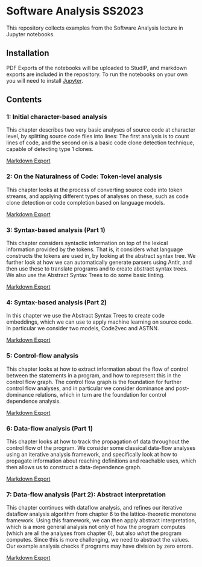 # Software Analysis SS2023

This repository collects examples from the Software Analysis lecture in
Jupyter notebooks. 

## Installation

PDF Exports of the notebooks will be uploaded to StudIP, and markdown
exports are included in the repository. To run the notebooks on your own you
will need to install [Jupyter](https://jupyter.org/install).

## Contents

### 1: Initial character-based analysis

This chapter describes two very basic analyses of source code at character
level, by splitting source code files into lines: The first analysis is to
count lines of code, and the second on is a basic code clone detection
technique, capable of detecting type 1 clones.

[Markdown Export](rendered/1%20Analysis%20Basics.md)


### 2: On the Naturalness of Code: Token-level analysis

This chapter looks at the process of converting source code into token streams,
and applying different types of analyses on these, such as code clone detection
or code completion based on language models.

[Markdown Export](rendered/2%20Naturalness%20of%20Code.md)

### 3: Syntax-based analysis (Part 1)

This chapter considers syntactic information on top of the lexical
information provided by the tokens. That is, it considers what language
constructs the tokens are used in, by looking at the abstract syntax tree.
We further look at how we can automatically generate parsers using Antlr,
and then use these to translate programs and to create abstract syntax
trees. We also use the Abstract Syntax Trees to do some basic linting.

[Markdown Export](rendered/3%20Syntax-based%20Analysis%20Part%201.md)

### 4: Syntax-based analysis (Part 2)

In this chapter we use the Abstract Syntax Trees to create code embeddings,
which we can use to apply machine learning on source code. In particular we
consider two models, Code2vec and ASTNN.

[Markdown Export](rendered/4%20Syntax-based%20Analysis%20Part%202.md)


### 5: Control-flow analysis

This chapter looks at how to extract information about the flow of control
between the statements in a program, and how to represent this in the
control flow graph. The control flow graph is the foundation for further
control flow analyses, and in particular we consider dominance and
post-dominance relations, which in turn are the foundation for control
dependence analysis.

[Markdown Export](rendered/5%20Controlflow%20Analysis.md)



### 6: Data-flow analysis (Part 1)

This chapter looks at how to track the propagation of data throughout the
control flow of the program. We consider some classical data-flow analyses
using an iterative analysis framework, and specifically look at how to
propagate information about reaching definitions and reachable uses, which
then allows us to construct a data-dependence graph.

[Markdown Export](rendered/6%20Dataflow%20Analysis.md)


### 7: Data-flow analysis (Part 2): Abstract interpretation

This chapter continues with dataflow analysis, and refines our iterative
dataflow analysis algorithm from chapter 6 to the lattice-theoretic monotone
framework. Using this framework, we can then apply abstract interpretation,
which is a more general analysis not only of how the program computes (which
are all the analyses from chapter 6), but also _what_ the program computes.
Since this is more challenging, we need to abstract the values. Our example
analysis checks if programs may have division by zero errors.

[Markdown Export](rendered/7%20Abstract%20Interpretation.md)

